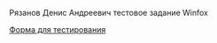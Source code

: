 Рязанов Денис Андреевич тестовое задание Winfox

[Форма для тестирования](https://front_wf.doomsdaycorp.ru/)
